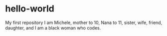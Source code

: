 # hello-world
My first repository
I am Michele, mother to 10, Nana to 11, sister, wife, friend, daughter, and I am a black woman who codes. 
